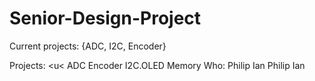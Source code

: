 # Senior-Design-Project
Current projects: {ADC, I2C, Encoder}

Projects:	<u<		ADC       Encoder      I2C.OLED       Memory
Who:          Philip    Ian          Philip
                                     Ian
